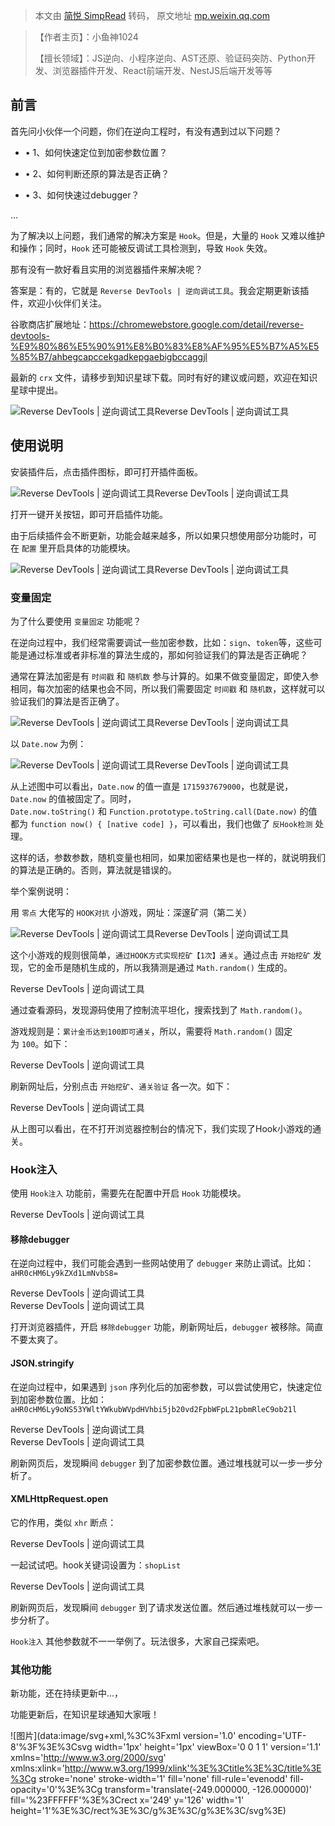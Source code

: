 > 本文由 [简悦 SimpRead](http://ksria.com/simpread/) 转码， 原文地址 [mp.weixin.qq.com](https://mp.weixin.qq.com/s/4c-VoxkmHgplkU9aNrbrVA)

> 【作者主页】：小鱼神1024
> 
> 【擅长领域】：JS逆向、小程序逆向、AST还原、验证码突防、Python开发、浏览器插件开发、React前端开发、NestJS后端开发等等

前言
--

首先问小伙伴一个问题，你们在逆向工程时，有没有遇到过以下问题？

*   • 1、如何快速定位到加密参数位置？
    
*   • 2、如何判断还原的算法是否正确？
    
*   • 3、如何快速过debugger？
    

...

为了解决以上问题，我们通常的解决方案是 `Hook`。但是，大量的 `Hook` 又难以维护和操作；同时，`Hook` 还可能被反调试工具检测到，导致 `Hook` 失效。

那有没有一款好看且实用的浏览器插件来解决呢？

答案是：有的，它就是 `Reverse DevTools | 逆向调试工具`。我会定期更新该插件，欢迎小伙伴们关注。

谷歌商店扩展地址：https://chromewebstore.google.com/detail/reverse-devtools-%E9%80%86%E5%90%91%E8%B0%83%E8%AF%95%E5%B7%A5%E5%85%B7/ahbegcapccekgadkepgaebigbccaggjl

最新的 `crx` 文件，请移步到知识星球下载。同时有好的建议或问题，欢迎在知识星球中提出。

![Reverse DevTools | 逆向调试工具](https://mmbiz.qpic.cn/sz_mmbiz_jpg/vxZ2DaY4Mcu6LjjoEe5971ZphcJ02cUKNibibykQfd9VT4p15JARrtq8JZcbeXUdpUgBSe2KqLyJ8qYt3FnkU6Jg/640?wx_fmt=jpeg&from=appmsg&tp=webp&wxfrom=5&wx_lazy=1&wx_co=1 "null")Reverse DevTools | 逆向调试工具

使用说明
----

安装插件后，点击插件图标，即可打开插件面板。

![Reverse DevTools | 逆向调试工具](https://mmbiz.qpic.cn/sz_mmbiz_jpg/vxZ2DaY4Mcu6LjjoEe5971ZphcJ02cUKOiaqu4R4tIStW8p6icw4GlAsDib5xH6miaEqMEZIPMWQHiapsAXknGLGeicA/640?wx_fmt=jpeg&from=appmsg&tp=webp&wxfrom=5&wx_lazy=1&wx_co=1 "null")Reverse DevTools | 逆向调试工具

打开一键开关按钮，即可开启插件功能。

由于后续插件会不断更新，功能会越来越多，所以如果只想使用部分功能时，可在 `配置` 里开启具体的功能模块。

![Reverse DevTools | 逆向调试工具](https://mmbiz.qpic.cn/sz_mmbiz_jpg/vxZ2DaY4Mcu6LjjoEe5971ZphcJ02cUKC1NEEfnEgTkVLu1iaMAUIHLYaJKPbVmcXDtNQQIuRXTHfwbrXaTKteg/640?wx_fmt=jpeg&from=appmsg&tp=webp&wxfrom=5&wx_lazy=1&wx_co=1 "null")Reverse DevTools | 逆向调试工具

### 变量固定

为了什么要使用 `变量固定` 功能呢？

在逆向过程中，我们经常需要调试一些加密参数，比如：`sign`、`token`等，这些可能是通过标准或者非标准的算法生成的，那如何验证我们的算法是否正确呢？

通常在算法加密是有 `时间戳` 和 `随机数` 参与计算的。如果不做变量固定，即使入参相同，每次加密的结果也会不同，所以我们需要固定 `时间戳` 和 `随机数`，这样就可以验证我们的算法是否正确了。

![Reverse DevTools | 逆向调试工具](https://mmbiz.qpic.cn/sz_mmbiz_jpg/vxZ2DaY4Mcu6LjjoEe5971ZphcJ02cUKDBlL2r5kVQbX5lCXhjLobrbLSSGaMPFTDIsQHicYnoGyxCF2LLAqlicw/640?wx_fmt=jpeg&from=appmsg&tp=webp&wxfrom=5&wx_lazy=1&wx_co=1 "null")Reverse DevTools | 逆向调试工具

以 `Date.now` 为例：

![Reverse DevTools | 逆向调试工具](https://mmbiz.qpic.cn/sz_mmbiz_jpg/vxZ2DaY4Mcu6LjjoEe5971ZphcJ02cUKns6vWEYCDiaJmdiaGN6ckiaNXUoBd4ps7xbTScuAibyATp7o8MMia7d4CDQ/640?wx_fmt=jpeg&from=appmsg&tp=webp&wxfrom=5&wx_lazy=1&wx_co=1 "null")Reverse DevTools | 逆向调试工具

从上述图中可以看出，`Date.now` 的值一直是 `1715937679000`，也就是说，`Date.now` 的值被固定了。同时，`Date.now.toString()` 和 `Function.prototype.toString.call(Date.now)` 的值都为 `function now() { [native code] }`，可以看出，我们也做了 `反Hook检测` 处理。

这样的话，参数参数，随机变量也相同，如果加密结果也是也一样的，就说明我们的算法是正确的。否则，算法就是错误的。

举个案例说明：

用 `零点` 大佬写的 `HOOK对抗` 小游戏，网址：深邃矿洞（第二关）

![Reverse DevTools | 逆向调试工具](https://mmbiz.qpic.cn/sz_mmbiz_jpg/vxZ2DaY4Mcu6LjjoEe5971ZphcJ02cUKicJEYNVhNYictGHuPUp7FTLOU0L4AA6jJ64hRfKAZsZibZCibtkuibASehA/640?wx_fmt=jpeg&from=appmsg&tp=webp&wxfrom=5&wx_lazy=1&wx_co=1 "null")Reverse DevTools | 逆向调试工具

这个小游戏的规则很简单，`通过HOOK方式实现挖矿【1次】通关`。通过点击 `开始挖矿` 发现，它的金币是随机生成的，所以我猜测是通过 `Math.random()` 生成的。

Reverse DevTools | 逆向调试工具

通过查看源码，发现源码使用了控制流平坦化，搜索找到了 `Math.random()`。

游戏规则是：`累计金币达到100即可通关`，所以，需要将 `Math.random()` 固定为 `100`。如下：

Reverse DevTools | 逆向调试工具

刷新网址后，分别点击 `开始挖矿`、`通关验证` 各一次。如下：

Reverse DevTools | 逆向调试工具

从上图可以看出，在不打开浏览器控制台的情况下，我们实现了Hook小游戏的通关。

### Hook注入

使用 `Hook注入` 功能前，需要先在配置中开启 `Hook` 功能模块。

Reverse DevTools | 逆向调试工具

#### 移除debugger

在逆向过程中，我们可能会遇到一些网站使用了 `debugger` 来防止调试。比如：`aHR0cHM6Ly9kZXd1LmNvbS8=`

Reverse DevTools | 逆向调试工具  
Reverse DevTools | 逆向调试工具

打开浏览器插件，开启 `移除debugger` 功能，刷新网址后，`debugger` 被移除。简直不要太爽了。

#### JSON.stringify

在逆向过程中，如果遇到 `json` 序列化后的加密参数，可以尝试使用它，快速定位到加密参数位置。比如：`aHR0cHM6Ly9oNS53YWltYWkubWVpdHVhbi5jb20vd2FpbWFpL21pbmRleC9ob21l`

Reverse DevTools | 逆向调试工具  
Reverse DevTools | 逆向调试工具

刷新网页后，发现瞬间 `debugger` 到了加密参数位置。通过堆栈就可以一步一步分析了。

#### XMLHttpRequest.open

它的作用，类似 `xhr` 断点：

Reverse DevTools | 逆向调试工具

一起试试吧。hook关键词设置为：`shopList`

Reverse DevTools | 逆向调试工具

刷新网页后，发现瞬间 `debugger` 到了请求发送位置。然后通过堆栈就可以一步一步分析了。

`Hook注入` 其他参数就不一一举例了。玩法很多，大家自己探索吧。

### 其他功能

新功能，还在持续更新中...，

功能更新后，在知识星球通知大家哦！

![图片](data:image/svg+xml,%3C%3Fxml version='1.0' encoding='UTF-8'%3F%3E%3Csvg width='1px' height='1px' viewBox='0 0 1 1' version='1.1' xmlns='http://www.w3.org/2000/svg' xmlns:xlink='http://www.w3.org/1999/xlink'%3E%3Ctitle%3E%3C/title%3E%3Cg stroke='none' stroke-width='1' fill='none' fill-rule='evenodd' fill-opacity='0'%3E%3Cg transform='translate(-249.000000, -126.000000)' fill='%23FFFFFF'%3E%3Crect x='249' y='126' width='1' height='1'%3E%3C/rect%3E%3C/g%3E%3C/g%3E%3C/svg%3E)